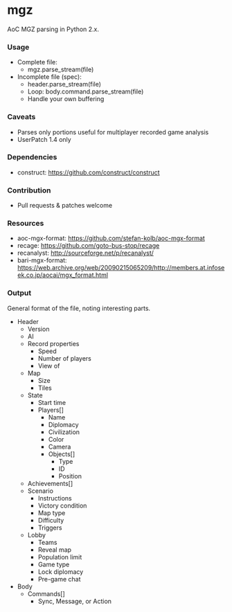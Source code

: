 # mgz

AoC MGZ parsing in Python 2.x.

### Usage
 - Complete file:
   - mgz.parse_stream(file)
 - Incomplete file (spec):
   - header.parse_stream(file)
   - Loop: body.command.parse_stream(file)
   - Handle your own buffering

### Caveats
 - Parses only portions useful for multiplayer recorded game analysis
 - UserPatch 1.4 only

### Dependencies
 - construct: https://github.com/construct/construct

### Contribution
 - Pull requests & patches welcome

### Resources
 - aoc-mgx-format: https://github.com/stefan-kolb/aoc-mgx-format
 - recage: https://github.com/goto-bus-stop/recage
 - recanalyst: http://sourceforge.net/p/recanalyst/
 - bari-mgx-format: https://web.archive.org/web/20090215065209/http://members.at.infoseek.co.jp/aocai/mgx_format.html

### Output

General format of the file, noting interesting parts.
- Header
  - Version
  - AI
  - Record properties
    - Speed
    - Number of players
    - View of
  - Map
    - Size
    - Tiles
  - State
    - Start time
    - Players[]
      - Name
      - Diplomacy
      - Civilization
      - Color
      - Camera
      - Objects[]
        - Type
        - ID
        - Position
  - Achievements[]
  - Scenario
    - Instructions
    - Victory condition
    - Map type
    - Difficulty
    - Triggers
  - Lobby
    - Teams
    - Reveal map
    - Population limit
    - Game type
    - Lock diplomacy
    - Pre-game chat
- Body
  - Commands[]
     - Sync, Message, or Action
